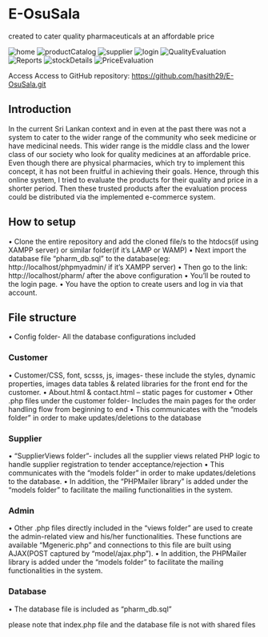# E-OsuSala
created to cater quality pharmaceuticals at an affordable price

![home](https://user-images.githubusercontent.com/87446285/146570910-0bbe4d45-8001-4961-a969-cce47608225e.png)
![productCatalog](https://user-images.githubusercontent.com/87446285/146570970-32bc8dbf-a668-4f75-ab81-fe6bf94ceda9.png)
![supplier](https://user-images.githubusercontent.com/87446285/146571020-996a7331-3383-4374-924d-6b953ef3c7f2.png)
![login](https://user-images.githubusercontent.com/87446285/146571152-7ab05cf4-32d5-40de-92c7-b773a57299aa.png)
![QualityEvaluation](https://user-images.githubusercontent.com/87446285/146571077-0d51b1b2-99c9-4505-8833-f17426681c12.png)
![Reports](https://user-images.githubusercontent.com/87446285/146571082-236ecaee-5659-499e-86f1-535a2f142e2c.png)
![stockDetails](https://user-images.githubusercontent.com/87446285/146571084-41295daa-bcac-4af2-8e0b-60395cb002a0.png)
![PriceEvaluation](https://user-images.githubusercontent.com/87446285/146571087-f5549323-9739-4dab-8e87-cc6d018e2be9.png)

Access
Access to GitHub repository:
https://github.com/hasith29/E-OsuSala.git

## Introduction
In the current Sri Lankan context and in even at the past there was not a system to cater to the wider range of the community who seek medicine or have medicinal needs. This wider range is the middle class and the lower class of our society who look for quality medicines at an affordable price. Even though there are physical pharmacies, which try to implement this concept, it has not been fruitful in achieving their goals. Hence, through this online system, I tried to evaluate the products for their quality and price in a shorter period. Then these trusted products after the evaluation process could be distributed via the implemented e-commerce system.

## How to setup
•	Clone the entire repository and add the cloned file/s to the htdocs(if using XAMPP server) or similar folder(if it’s LAMP or WAMP)
•	Next import the database file “pharm_db.sql” to the database(eg: http://localhost/phpmyadmin/ if it’s XAMPP server)
•	Then go to the link: http://localhost/pharm/  after the above configuration
•	You’ll be routed to the login page.
•	You have the option to create users and log in via that account.

## File structure
•	Config folder- All the database configurations included

### Customer
•	Customer/CSS, font, scsss, js, images- these include the styles, dynamic properties, images data tables & related libraries for the front end for the customer. 
•	About.html & contact.html – static pages for customer
•	Other .php files under the customer folder- Includes the main pages for the order handling flow from beginning to end
•	This communicates with the “models folder” in order to make updates/deletions to the database

### Supplier
•	“SupplierViews folder”- includes all the supplier views related PHP logic to handle supplier registration to tender acceptance/rejection
•	This communicates with the “models folder” in order to make updates/deletions to the database.
•	In addition, the “PHPMailer library” is added under the “models folder” to facilitate the mailing functionalities in the system.

### Admin
•	Other .php files directly included in the “views folder” are used to create the admin-related view and his/her functionalities. These functions are available “Mgeneric.php” and connections to this file are built using AJAX(POST captured by “model/ajax.php”).
•	In addition, the PHPMailer library is added under the “models folder” to facilitate the mailing functionalities in the system.

### Database
•	The database file is included as “pharm_db.sql”

please note that index.php file and the database file is not with shared files
